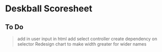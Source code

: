 Deskball Scoresheet
===================

To Do
-----

> add in user input in html
> add select controller
> create dependency on selector
> Redesign chart to make width greater for wider names
